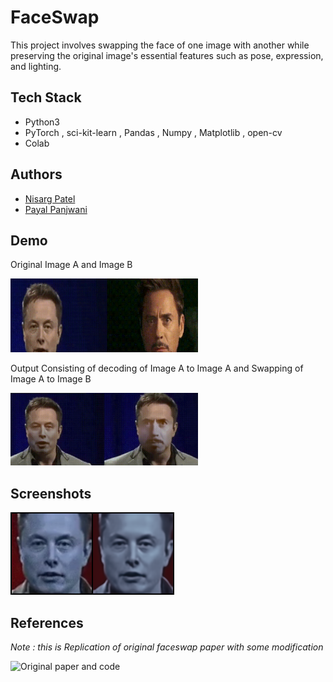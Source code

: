 
# FaceSwap

This project involves swapping the face of one image with another while preserving the original image's essential features such as pose, expression, and lighting.


## Tech Stack

- Python3
- PyTorch , sci-kit-learn , Pandas , Numpy , Matplotlib , open-cv
- Colab

## Authors 

- [Nisarg Patel](nisarg.b.patel59@gmail.com)
- [Payal Panjwani](3ppanjwani@gmail.com)

## Demo

Original Image A and Image B 

<img src="https://github.com/Nisarg221B/FaceSwap/blob/654ade73c1f051066f5c4c1a533c07680c37b62d/All%20Final%20Images/image1.gif" width=300></img>

Output Consisting of decoding of Image A to Image A  and Swapping of Image A to Image B

<img src="https://github.com/Nisarg221B/FaceSwap/blob/master/All%20Final%20Images/image2.gif" width=300></img>

## Screenshots

![Image A](https://github.com/Nisarg221B/FaceSwap/blob/d91aac36e26fdeb2a265d987379ecf8cc6d1cfde/All%20Final%20Images/final_images6/sample_image_a.png)

## References 
*Note : this is Replication of original faceswap paper with some modification*

![Original paper and code](https://github.com/iperov/DeepFaceLab)

